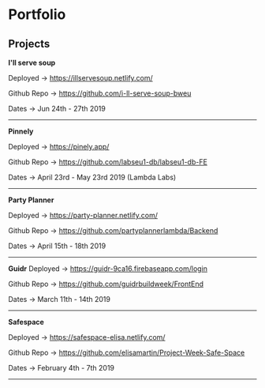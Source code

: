 # Portfolio

## Projects

**I'll serve soup**

Deployed -> https://illservesoup.netlify.com/

Github Repo -> https://github.com/i-ll-serve-soup-bweu

Dates -> Jun 24th - 27th 2019
___

**Pinnely**

Deployed -> https://pinely.app/

Github Repo -> https://github.com/labseu1-db/labseu1-db-FE

Dates -> April 23rd - May 23rd 2019 (Lambda Labs)
___

**Party Planner**

Deployed -> https://party-planner.netlify.com/

Github Repo -> https://github.com/partyplannerlambda/Backend

Dates -> April 15th - 18th 2019
___

**Guidr**
Deployed -> https://guidr-9ca16.firebaseapp.com/login

Github Repo -> https://github.com/guidrbuildweek/FrontEnd

Dates -> March 11th - 14th 2019
___

**Safespace**

Deployed -> https://safespace-elisa.netlify.com/

Github Repo -> https://github.com/elisamartin/Project-Week-Safe-Space

Dates -> February 4th - 7th 2019
___
